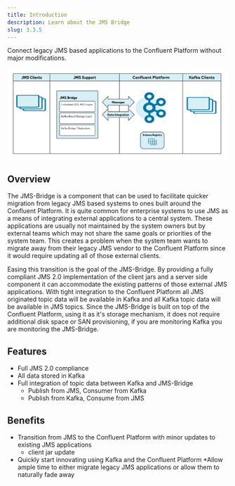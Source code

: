```yaml
---
title: Introduction
description: Learn about the JMS Bridge
slug: 3.3.5
---
```


Connect legacy JMS based applications to the Confluent Platform without major modifications.

![Overview Diagram](../../../assets/3.3.5/overview-diagram.png)

## Overview

The JMS-Bridge is a component that can be used to facilitate quicker migration from legacy JMS based systems to ones built around the Confluent Platform. It is quite common for enterprise systems to use JMS as a means of integrating external applications to a central system. These applications are usually not maintained by the system owners but by external teams which may not share the same goals or priorities of the system team. This creates a problem when the system team wants to migrate away from their legacy JMS vendor to the Confluent Platform since it would require updating all of those external clients.

Easing this transition is the goal of the JMS-Bridge. By providing a fully compliant JMS 2.0 implementation of the client jars and a server side component it can accommodate the existing patterns of those external JMS applications. With tight integration to the Confluent Platform all JMS originated topic data will be available in Kafka and all Kafka topic data will be available in JMS topics. Since the JMS-Bridge is built on top of the Confluent Platform, using it as it's storage mechanism, it does not require additional disk space or SAN provisioning, if you are monitoring Kafka you are monitoring the JMS-Bridge.

## Features

* Full JMS 2.0 compliance
* All data stored in Kafka
* Full integration of topic data between Kafka and JMS-Bridge
  * Publish from JMS, Consumer from Kafka
  * Publish from Kafka, Consume from JMS

## Benefits

* Transition from JMS to the Confluent Platform with minor updates to existing JMS applications
  * client jar update
* Quickly start innovating using Kafka and the Confluent Platform
  \*Allow ample time to either migrate legacy JMS applications or allow them to naturally fade away
